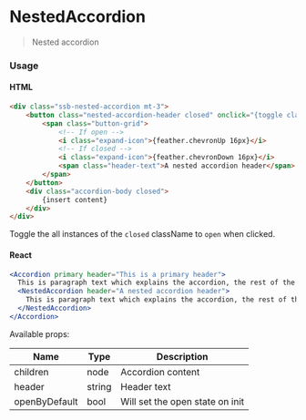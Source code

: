 NestedAccordion
========

> Nested accordion

### Usage

#### HTML

```html
<div class="ssb-nested-accordion mt-3">
    <button class="nested-accordion-header closed" onclick="{toggle classname to 'open'}">
        <span class="button-grid">
			<!-- If open -->
			<i class="expand-icon">{feather.chevronUp 16px}</i>
			<!-- If closed -->
			<i class="expand-icon">{feather.chevronDown 16px}</i>
			<span class="header-text">A nested accordion header</span>
        </span>
    </button>
    <div class="accordion-body closed">
		{insert content}
	</div>
</div>
```
Toggle the all instances of the `closed` className to `open` when clicked.

#### React

```jsx harmony
<Accordion primary header="This is a primary header">
  This is paragraph text which explains the accordion, the rest of the text is just to fill it out and show the space it takes.
  <NestedAccordion header="A nested accordion header">
    This is paragraph text which explains the accordion, the rest of the text is just to fill it out and show the space it takes.
  </NestedAccordion>
</Accordion>
```

Available props:

| Name       | Type           | Description  |
| ---------- | ------------- | ----- |
| children | node | Accordion content |
| header | string | Header text |
| openByDefault | bool | Will set the open state on init |

